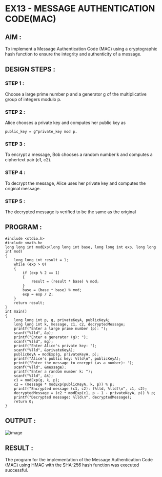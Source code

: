 # EX13 - MESSAGE AUTHENTICATION CODE(MAC)
## AIM :
To implement a Message Authentication Code (MAC) using a cryptographic hash function to ensure the integrity and authenticity of a message.

## DESIGN STEPS :
### STEP 1 :
Choose a large prime number p and a generator g of the multiplicative group of integers modulo p.

### STEP 2 :
Alice chooses a private key and computes her public key as
```
public_key = g^private_key mod p.
```
### STEP 3 : 
To encrypt a message, Bob chooses a random number k and computes a ciphertext pair (c1, c2).

### STEP 4 : 
To decrypt the message, Alice uses her private key and computes the original message.

### STEP 5 : 
The decrypted message is verified to be the same as the original

## PROGRAM :
```
#include <stdio.h>
#include <math.h>
long long int modExp(long long int base, long long int exp, long long int mod) 
{
    long long int result = 1;
    while (exp > 0) 
    {
        if (exp % 2 == 1) 
        {
            result = (result * base) % mod;
        }
        base = (base * base) % mod;
        exp = exp / 2;
    }
    return result;
}
int main() 
{
    long long int p, g, privateKeyA, publicKeyA;
    long long int k, message, c1, c2, decryptedMessage;
    printf("Enter a large prime number (p): ");
    scanf("%lld", &p);
    printf("Enter a generator (g): ");
    scanf("%lld", &g);
    printf("Enter Alice's private key: ");
    scanf("%lld", &privateKeyA);
    publicKeyA = modExp(g, privateKeyA, p);
    printf("Alice's public key: %lld\n", publicKeyA);
    printf("Enter the message to encrypt (as a number): ");
    scanf("%lld", &message);
    printf("Enter a random number k: ");
    scanf("%lld", &k);
    c1 = modExp(g, k, p);
    c2 = (message * modExp(publicKeyA, k, p)) % p;
    printf("Encrypted message (c1, c2): (%lld, %lld)\n", c1, c2);
    decryptedMessage = (c2 * modExp(c1, p - 1 - privateKeyA, p)) % p;
    printf("Decrypted message: %lld\n", decryptedMessage);
    return 0;
}
```
## OUTPUT :

![image](https://github.com/user-attachments/assets/5f9caa4a-47ad-4277-af6f-124ca3768e7b)

## RESULT :
The program for the implementation of the Message Authentication Code (MAC) using HMAC with the SHA-256 hash function was executed successful. 
